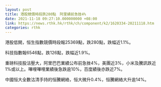 ```yaml
---
layout: post
title: 港股競價時段跌280點　阿里績前急挫4%
date: 2021-11-18 09:27:10.000000000 +08:00
link: https://news.rthk.hk/rthk/ch/component/k2/1620334-20211118.htm
categories: rthk
---
```


港股低開，恒生指數競價時段報25369點，跌280點，跌幅近1.1%。

科技指數報6546點，跌126點，跌幅近1.9%。

重磅科技股沽壓大，阿里巴巴業績公布前急挫4%，美團近3%，小米及騰訊跌近1%或以上。嗶哩嗶哩業績後急跌逾10%，百度績後亦跌近7%。

中國恒大全數沽清手持的恒騰網絡，恒大微升0.4%，恒騰網絡大升逾14%。
